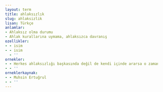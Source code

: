 ```yaml
---
layout: term
title: ahlaksızlık
slug: ahlaksizlik
lisan: Türkçe
anlamlar:
- Ahlaksız olma durumu
- Ahlak kurallarına uymama, ahlaksızca davranış
ozellikler:
- - isim
- - isim
  - ''
ornekler:
- - Herkes ahlaksızlığı başkasında değil de kendi içinde ararsa o zaman ahlaksızlık yakayı ele verir.
- - ''
orneklerkaynak:
- - Muhsin Ertuğrul
- - ''
---
```

